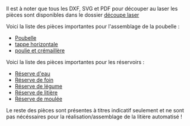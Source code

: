 Il est à noter que tous les DXF, SVG et PDF pour découper au laser les pièces sont disponibles dans le dossier [découpe laser](https://github.com/Cagius-UdeS/Cagius/tree/main/CADs/Laser%20cutting)

Voici la liste des pièces importantes pour l'assemblage de la poubelle :
- [Poubelle](https://github.com/Cagius-UdeS/Cagius/blob/main/CADs/PoubelleV3.SLDPRT)
- [tappe horizontale](https://github.com/Cagius-UdeS/Cagius/blob/main/CADs/trappe_horizontal.SLDPRT)
- [poulie et crémaillère](https://github.com/Cagius-UdeS/Cagius/blob/main/CADs/poulie_cremaillere.SLDPRT)

Voici la liste des pièces importantes pour les réservoirs :
- [Réserve d'eau](https://github.com/Cagius-UdeS/Cagius/blob/main/CADs/Reserve_Eau.SLDPRT)
- [Réserve de foin](https://github.com/Cagius-UdeS/Cagius/blob/main/CADs/Reserve_Foin.SLDPRT)
- [Réserve de légume](https://github.com/Cagius-UdeS/Cagius/blob/main/CADs/Reserve_Legume.SLDPRT)
- [Réserve de litière](https://github.com/Cagius-UdeS/Cagius/blob/main/CADs/Reserve_Litiere.SLDPRT)
- [Réserve de moulée](https://github.com/Cagius-UdeS/Cagius/blob/main/CADs/Reserve_Moulee.SLDPRT)

Le reste des pièces sont présentes à titres indicatif seulement et ne sont pas nécéssaires pour la réalisation/assemblage de la litière automatisé !
